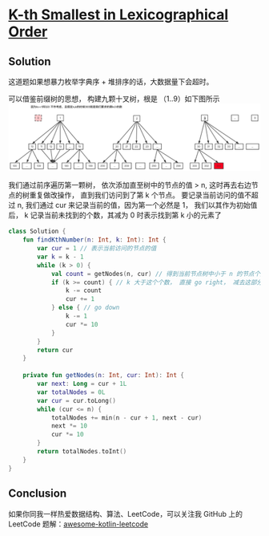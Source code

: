 # [K-th Smallest in Lexicographical Order][title]

## Solution
这道题如果想暴力枚举字典序 + 堆排序的话，大数据量下会超时。

可以借鉴前缀树的思想， 构建九颗十叉树，根是 （1..9）如下图所示
![image](img.png)

我们通过前序遍历第一颗树， 依次添加直至树中的节点的值 > n, 这时再去右边节点的树重复做改操作，
直到我们访问到了第 k 个节点。
要记录当前访问的值不超过 n, 我们通过 cur 来记录当前的值，因为第一个必然是 1， 我们以其作为初始值后， 
k 记录当前未找到的个数，其减为 0 时表示找到第 k 小的元素了

```kotlin
class Solution {
    fun findKthNumber(n: Int, k: Int): Int {
        var cur = 1 // 表示当前访问的节点的值
        var k = k - 1
        while (k > 0) {
            val count = getNodes(n, cur) // 得到当前节点树中小于 n 的节点个数
            if (k >= count) { // k 大于这个个数， 直接 go right， 减去这部分的节点
                k -= count
                cur += 1
            } else { // go down
                k -= 1
                cur *= 10
            }
        }
        return cur
    }

    private fun getNodes(n: Int, cur: Int): Int {
        var next: Long = cur + 1L
        var totalNodes = 0L
        var cur = cur.toLong()
        while (cur <= n) {
            totalNodes += min(n - cur + 1, next - cur)
            next *= 10
            cur *= 10
        }
        return totalNodes.toInt()
    }
}

```
## Conclusion

如果你同我一样热爱数据结构、算法、LeetCode，可以关注我 GitHub 上的 LeetCode 题解：[awesome-kotlin-leetcode][akl]



[title]: https://leetcode-cn.com/problems/check-if-there-is-a-valid-path-in-a-grid/
[akl]: https://github.com/NightXlt/awesome-kotlin-leetcode
